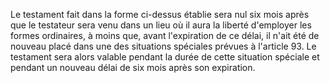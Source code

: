   
Le testament fait dans la forme ci-dessus établie sera nul six mois après que le testateur sera venu dans un lieu où il aura la liberté d'employer les formes ordinaires, à moins que, avant l'expiration de ce délai, il n'ait été de nouveau placé dans une des situations spéciales prévues à l'article 93. Le testament sera alors valable pendant la durée de cette situation spéciale et pendant un nouveau délai de six mois après son expiration.  

  
